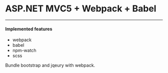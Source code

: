 # ASP.NET MVC5 + Webpack + Babel
---
#### Implemented features
- webpack
- babel
- npm-watch
- scss

Bundle bootstrap and jqeury with webpack.


